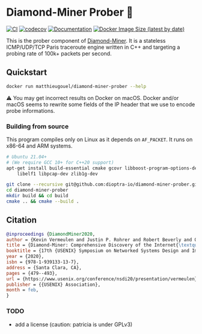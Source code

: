 # Diamond-Miner Prober :gem:

[![CI](https://github.com/dioptra-io/diamond-miner-prober/workflows/CI/badge.svg)](https://github.com/dioptra-io/diamond-miner-prober/actions?query=workflow%3ACI)
[![codecov](https://codecov.io/gh/dioptra-io/diamond-miner-prober/branch/master/graph/badge.svg?token=NJUZI5GM34)](https://codecov.io/gh/dioptra-io/diamond-miner-prober)
[![Documentation](https://img.shields.io/badge/docs-online-blue.svg)](https://dioptra-io.github.io/diamond-miner-prober/)
[![Docker Image Size (latest by date)](https://img.shields.io/docker/image-size/matthieugouel/diamond-miner-prober?logo=docker)](https://hub.docker.com/r/matthieugouel/diamond-miner-prober)

This is the prober component of [Diamond-Miner](https://www.usenix.org/conference/nsdi20/presentation/vermeulen). It is
a stateless ICMP/UDP/TCP Paris traceroute engine written in C++ and targeting a probing rate of 100k+ packets per second.

## Quickstart

```bash
docker run matthieugouel/diamond-miner-prober --help
```

:warning: You may get incorrect results on Docker on macOS.
Docker and/or macOS seems to rewrite some fields of the IP header that we use to encode probe informations.

### Building from source

This program compiles only on Linux as it depends on `AF_PACKET`.
It runs on x86-64 and ARM systems.

```bash
# Ubuntu 21.04+
# (We require GCC 10+ for C++20 support)
apt-get install build-essential cmake gcovr libboost-program-options-dev \
    libelf1 libpcap-dev zlib1g-dev
```

```bash
git clone --recursive git@github.com:dioptra-io/diamond-miner-prober.git
cd diamond-miner-prober
mkdir build && cd build
cmake .. && cmake --build .
```

## Citation

```bibtex
@inproceedings {DiamondMiner2020,
author = {Kevin Vermeulen and Justin P. Rohrer and Robert Beverly and Olivier Fourmaux and Timur Friedman},
title = {Diamond-Miner: Comprehensive Discovery of the Internet{\textquoteright}s Topology Diamonds },
booktitle = {17th {USENIX} Symposium on Networked Systems Design and Implementation ({NSDI} 20)},
year = {2020},
isbn = {978-1-939133-13-7},
address = {Santa Clara, CA},
pages = {479--493},
url = {https://www.usenix.org/conference/nsdi20/presentation/vermeulen},
publisher = {{USENIX} Association},
month = feb,
}
```

### TODO

- add a license (caution: patricia is under GPLv3)
